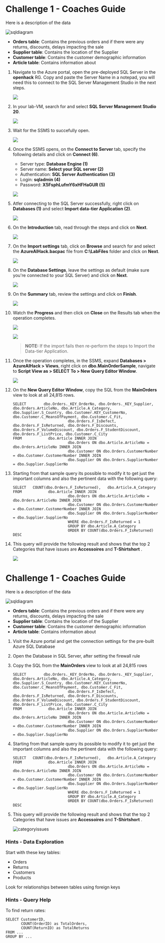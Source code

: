 # Challenge 1 - Coaches Guide

Here is a description of the data

![sqldiagram](images/sqldiagram.png)

* **Orders table**: Contains the previous orders and if there were any returns, discounts, delays impacting the sale
* **Supplier table**: Contains the location of the Supplier
* **Customer table**: Contains the customer demographic information
* **Article table**: Contains information about

1. Navigate to the Azure portal, open the pre-deployed SQL Server in the **openhack** RG. Copy and paste the Server Name in a notepad, you will need this to connect to the SQL Server Management Studio in the next steps.

   ![](images/azure-sql-server-name.png)

1. In your lab-VM, search for and select **SQL Server Management Studio 20**.

   ![](images/SMSS.png)

1. Wait for the SSMS to succefully open.

   ![](images/SMSS-load.png)

1. Once the SSMS opens, on the **Connect to Server** tab, specify the following details and click on **Connect (6)**.

   - Server type: **Database Engine (1)**
   - Server name: **Select your SQL server (2)**
   - Authentication: **SQL Server Authentication (3)**
   - Login: **sqladmin (4)**
   - Password: **X5FsphLufmY6xHFHaGUR (5)**
  
   ![](images/connect-sql-server-settings.png)

1. Atfer connecting to the SQL Server successfully, right click on **Databases (1)** and select **Import data-tier Application (2)**.

   ![](images/import-data-tier-app.png)

1. On the **Introduction** tab, read through the steps and click on **Next**.

   ![](images/import-app-intro.png)

1. On the **Import settings** tab, click on **Browse** and search for and select the **AzureAIHack.bacpac** file from **C:\LabFiles** folder and click on **Next**.

   ![](images/import-app-browse.png)

1. On the **Database Settings**, leave the settings as default (make sure you're connected to your SQL Server) and click on **Next**.

   ![](images/import-app-db-settings.png)

1. On the **Summary** tab, review the settings and click on **Finish**.

   ![](images/import-app-summary.png)

1. Watch the **Progress** and then click on **Close** on the Results tab when the operation completes.

   ![](images/import-app-progress.png)

   ![](images/import-app-results.png)

   >**NOTE:** If the import fails then re-perform the steps to Import the Data-tier Application.

1. Once the operation completes, in the SSMS, expand **Databases > AzureAIHack > Views**, right click on **dbo.MainOrderSample**, navigate to **Script View as > SELECT To > New Query Editor Window**.

   ![](images/ssms-new-query-window.png)

1. On the **New Query Editor Window**, copy the SQL from the **MainOrders** view to look at all 24,815 rows.

    ```
    SELECT        dbo.Orders._KEY_OrderNo, dbo.Orders._KEY_Supplier, dbo.Orders.ArticleNo, dbo.Article.A_Category, dbo.Supplier.S_Country, dbo.Customer.KEY_CustomerNo, dbo.Customer.C_MeansOfPayment, dbo.Customer.C_Fit, 
                             dbo.Orders.F_IsDefect, dbo.Orders.F_IsReturned, dbo.Orders.F_Discounts, dbo.Orders.F_VolumeDiscount, dbo.Orders.F_StudentDiscount, dbo.Orders.F_ListPrice, dbo.Customer.C_City
    FROM            dbo.Article INNER JOIN
                             dbo.Orders ON dbo.Article.ArticleNo = dbo.Orders.ArticleNo INNER JOIN
                             dbo.Customer ON dbo.Orders.CustomerNumber = dbo.Customer.CustomerNumber INNER JOIN
                             dbo.Supplier ON dbo.Orders.SupplierNumber = dbo.Supplier.SupplierNo
    ```

1. Starting from that sample query its possible to modify it to get just the important columns and also the pertinent data with the following query:

    ```
    SELECT   COUNT(dbo.Orders.F_IsReturned),   dbo.Article.A_Category
    FROM            dbo.Article INNER JOIN
                             dbo.Orders ON dbo.Article.ArticleNo = dbo.Orders.ArticleNo INNER JOIN
                             dbo.Customer ON dbo.Orders.CustomerNumber = dbo.Customer.CustomerNumber INNER JOIN
                             dbo.Supplier ON dbo.Orders.SupplierNumber = dbo.Supplier.SupplierNo
    						 WHERE dbo.Orders.F_IsReturned = 1
    						 GROUP BY dbo.Article.A_Category
    						 ORDER BY COUNT(dbo.Orders.F_IsReturned) DESC
    ```

1. This query will provide the following result and shows that the top 2 Categories that have issues are **Accessoires** and **T-Shirtshort** .

   ![](images/top-2-results.png)
    
# Challenge 1 - Coaches Guide

Here is a description of the data

![sqldiagram](images/sqldiagram.png)

* **Orders table**: Contains the previous orders and if there were any returns, discounts, delays impacting the sale
* **Supplier table**: Contains the location of the Supplier
* **Customer table**: Contains the customer demographic information
* **Article table**: Contains information about

1. Visit the Azure portal and get the connection settings for the pre-built Azure SQL Database

1. Open the Database in SQL Server, after setting the firewall rule

1. Copy the SQL from the **MainOrders** view to look at all 24,815 rows

    ```
    SELECT        dbo.Orders._KEY_OrderNo, dbo.Orders._KEY_Supplier, dbo.Orders.ArticleNo, dbo.Article.A_Category, dbo.Supplier.S_Country, dbo.Customer.KEY_CustomerNo, dbo.Customer.C_MeansOfPayment, dbo.Customer.C_Fit, 
                             dbo.Orders.F_IsDefect, dbo.Orders.F_IsReturned, dbo.Orders.F_Discounts, dbo.Orders.F_VolumeDiscount, dbo.Orders.F_StudentDiscount, dbo.Orders.F_ListPrice, dbo.Customer.C_City
    FROM            dbo.Article INNER JOIN
                             dbo.Orders ON dbo.Article.ArticleNo = dbo.Orders.ArticleNo INNER JOIN
                             dbo.Customer ON dbo.Orders.CustomerNumber = dbo.Customer.CustomerNumber INNER JOIN
                             dbo.Supplier ON dbo.Orders.SupplierNumber = dbo.Supplier.SupplierNo
    ```


1. Starting from that sample query its possible to modify it to get just the important columns and also the pertinent data with the following query:

    ```
    SELECT   COUNT(dbo.Orders.F_IsReturned),   dbo.Article.A_Category
    FROM            dbo.Article INNER JOIN
                             dbo.Orders ON dbo.Article.ArticleNo = dbo.Orders.ArticleNo INNER JOIN
                             dbo.Customer ON dbo.Orders.CustomerNumber = dbo.Customer.CustomerNumber INNER JOIN
                             dbo.Supplier ON dbo.Orders.SupplierNumber = dbo.Supplier.SupplierNo
    						 WHERE dbo.Orders.F_IsReturned = 1
    						 GROUP BY dbo.Article.A_Category
    						 ORDER BY COUNT(dbo.Orders.F_IsReturned) DESC
    ```

1. This query will provide the following result and shows that the top 2 Categories that have issues are **Accessoires** and **T-Shirtshort** .

    ![categoryissues](images/categoryissues.png)
    
### Hints - Data Exploration

Start with these key tables: 
* Orders
* Returns
* Customers
* Products

Look for relationships between tables using foreign keys
    
### Hints - Query Help

To find return rates:

```
SELECT CustomerID, 
       COUNT(OrderID) as TotalOrders,
       COUNT(ReturnID) as TotalReturns
FROM ...
GROUP BY ...
```
